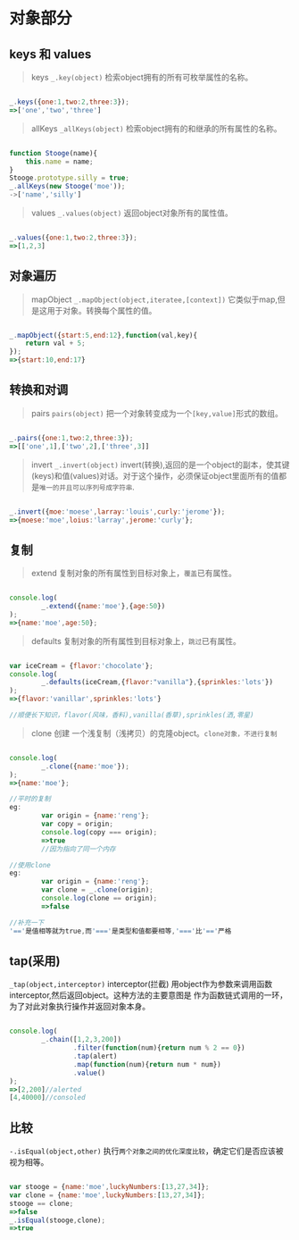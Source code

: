 # 对象部分

## keys 和 values

> keys
`_.key(object)`
检索object拥有的所有可枚举属性的名称。
```javascript

_.keys({one:1,two:2,three:3});
=>['one','two','three']

```

> allKeys
`_allKeys(object)`
检索object拥有的和继承的所有属性的名称。
```javascript

function Stooge(name){
	this.name = name;
}
Stooge.prototype.silly = true;
_.allKeys(new Stooge('moe'));
->['name','silly']

```

> values
`_.values(object)`
返回object对象所有的属性值。
```javascript

_.values({one:1,two:2,three:3});
=>[1,2,3]

```

## 对象遍历

> mapObject
`_.mapObject(object,iteratee,[context])`
它类似于map,但是这用于对象。转换每个属性的值。
```javascript

_.mapObject({start:5,end:12},function(val,key){
	return val + 5;
});
=>{start:10,end:17}

```

## 转换和对调

> pairs
`pairs(object)`
把一个对象转变成为一个`[key,value]`形式的数组。
```javascript

_.pairs({one:1,two:2,three:3});
=>[['one',1],['two',2],['three',3]]

```

> invert
`_.invert(object)`
invert(转换),返回的是一个object的副本，使其键(keys)和值(values)对话。对于这个操作，必须保证object里面所有的值都是`唯一的并且可以序列号成字符串`.
```javascript

_.invert({moe:'moese',larray:'louis',curly:'jerome'});
=>{moese:'moe',loius:'larray',jerome:'curly'};

```

## 复制

> extend
复制对象的所有属性到目标对象上，`覆盖`已有属性。
```javascript

console.log(
		_.extend({name:'moe'},{age:50})
);
=>{name:'moe',age:50};

```

>defaults
复制对象的所有属性到目标对象上，`跳过`已有属性。
```javascript

var iceCream = {flavor:'chocolate'};
console.log(
		_.defaults(iceCream,{flavor:"vanilla"},{sprinkles:'lots'})
);
=>{flavor:'vanillar',sprinkles:'lots'}

//顺便长下知识，flavor(风味，香料),vanilla(香草),sprinkles(洒,零星)

```

> clone
创建 一个浅复制（浅拷贝）的克隆object。`clone对象，不进行复制`
```javascript

console.log(
		_.clone({name:'moe'});
);
=>{name:'moe'};

//平时的复制
eg:
		var origin = {name:'reng'};
		var copy = origin;
		console.log(copy === origin);
		=>true
		//因为指向了同一个内存

//使用clone
eg:
		var origin = {name:'reng'};
		var clone = _.clone(origin);
		console.log(clone == origin);
		=>false

//补充一下
'=='是值相等就为true,而'==='是类型和值都要相等,'==='比'=='严格

```

## tap(采用)
`_tap(object,interceptor)`
interceptor(拦截)
用object作为参数来调用函数interceptor,然后返回object。这种方法的主要意图是
作为函数链式调用的一环，为了对此对象执行操作并返回对象本身。
```javascript

console.log(
		_.chain([1,2,3,200])
				.filter(function(num){return num % 2 == 0})
				.tap(alert)
				.map(function(num){return num * num})
				.value()
);
=>[2,200]//alerted
[4,40000]//consoled

```

## 比较
`-.isEqual(object,other)`
执行`两个对象之间的优化深度比较`，确定它们是否应该被视为相等。
```javascript

var stooge = {name:'moe',luckyNumbers:[13,27,34]};
var clone = {name:'moe',luckyNumbers:[13,27,34]};
stooge == clone;
=>false
_.isEqual(stooge,clone);
=>true

```


